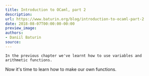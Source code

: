 ```yaml
---
title: Introduction to OCaml, part 2
description:
url: https://www.baturin.org/blog/introduction-to-ocaml-part-2
date: 2018-08-07T00:00:00-00:00
preview_image:
authors:
- Daniil Baturin
source:
---
```



    In the previous chapter we've learnt how to use variables and arithmetic functions.
Now it's time to learn how to make our own functions.
    
